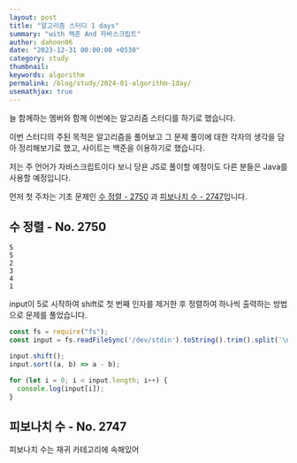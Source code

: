 ```yaml
---
layout: post
title: "알고리즘 스터디 1 days"
summary: "with 백준 And 자바스크립트"
author: dahoon06
date: "2023-12-31 00:00:00 +0530"
category: study
thumbnail: 
keywords: algorithm
permalink: /blog/study/2024-01-algorithm-1day/
usemathjax: true
---
```


늘 함께하는 멤버와 함께 이번에는 알고리즘 스터디를 하기로 했습니다.

이번 스터디의 주된 목적은 알고리즘을 풀어보고 그 문제 풀이에 대한 각자의 생각을 담아 정리해보기로 했고, 사이트는 백준을 이용하기로 했습니다.

저는 주 언어가 자바스크립트이다 보니 당욘 JS로 풀이할 예정이도 다른 분들은 Java를 사용할 예정입니다.

먼저 첫 주차는 기초 문제인 [수 정렬 - 2750](https://www.acmicpc.net/problem/2750) 과 [피보나치 수 - 2747](https://www.acmicpc.net/problem/2747)입니다.


## 수 정렬 - No. 2750

```text
5
5
2
3
4
1
```

input이 5로 시작하여 shift로 첫 번째 인자를 제거한 후 정렬하여 하나씩 출력하는 방법으로 문제를 풀었습니다. 


```javascript
const fs = require("fs");
const input = fs.readFileSync('/dev/stdin').toString().trim().split('\n');

input.shift();
input.sort((a, b) => a - b);

for (let i = 0; i < input.length; i++) {
  console.log(input[i]);
}
```

## 피보나치 수 - No. 2747

피보나치 수는 재귀 카테고리에 속해있어 